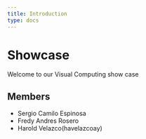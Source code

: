 ```yaml
---
title: Introduction
type: docs
---
```


# Showcase

Welcome to our Visual Computing show case

## Members

* Sergio Camilo Espinosa
* Fredy Andres Rosero 
* Harold Velazco(havelazcoay)
